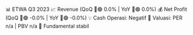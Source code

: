 📊 ETWA Q3 2023
📈 Revenue (QoQ 🔼🟢 0.0% | YoY 🔼🟢 0.0%)
💰 Net Profit (QoQ 🔼🟢 -0.0% | YoY 🔼🟢 -0.0%)
💡 Cash Operasi: Negatif
🧮 Valuasi: PER n/a | PBV n/a
🧱 Fundamental stabil
